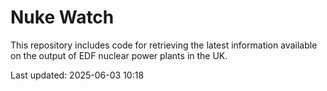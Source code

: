 # Nuke Watch

This repository includes code for retrieving the latest information available on the output of EDF nuclear power plants in the UK.

Last updated: 2025-06-03 10:18